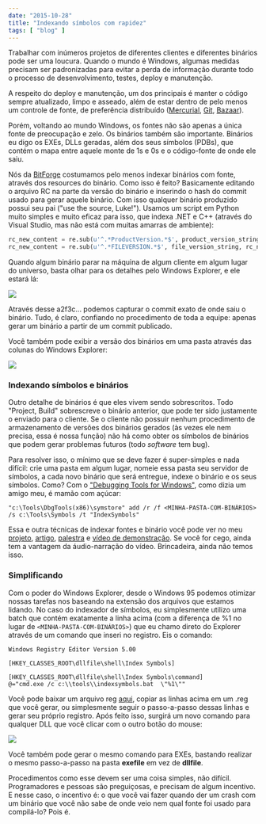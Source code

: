 ```yaml
---
date: "2015-10-28"
title: "Indexando símbolos com rapidez"
tags: [ "blog" ]
---
```

Trabalhar com inúmeros projetos de diferentes clientes e diferentes binários pode ser uma loucura. Quando o mundo é Windows, algumas medidas precisam ser padronizadas para evitar a perda de informação durante todo o processo de desenvolvimento, testes, deploy e manutenção.

A respeito do deploy e manutenção, um dos principais é manter o código sempre atualizado, limpo e asseado, além de estar dentro de pelo menos um controle de fonte, de preferência distribuído ([Mercurial](http://caloni.com.br/guia-basico-de-controle-de-codigo-mercurial), [Git](http://caloni.com.br/depurando-ate-o-fim-do-mundo-e-de-volta-de-novo-source-server-com-github), [Bazaar](http://caloni.com.br/guia-basico-de-repositorios-no-bazaar)).

Porém, voltando ao mundo Windows, os fontes não são apenas a única fonte de preocupação e zelo. Os binários também são importante. Binários eu digo os EXEs, DLLs geradas, além dos seus símbolos (PDBs), que contém o mapa entre aquele monte de 1s e 0s e o código-fonte de onde ele saiu.

Nós da [BitForge](http://www.bitforge.com.br) costumamos pelo menos indexar binários com fonte, através dos resources do binário. Como isso é feito? Basicamente editando o arquivo RC na parte da versão do binário e inserindo o hash do commit usado para gerar aquele binário. Com isso qualquer binário produzido possui seu pai ("use the source, Luke!"). Usamos um script em Python muito simples e muito eficaz para isso, que indexa .NET e C++ (através do Visual Studio, mas não está com muitas amarras de ambiente):

```python
rc_new_content = re.sub(u'^.*ProductVersion.*$', product_version_string, rc_original_content, flags=re.MULTILINE)
rc_new_content = re.sub(u'^.*FILEVERSION.*$', file_version_string, rc_new_content, flags=re.MULTILINE)
```

Quando algum binário parar na máquina de algum cliente em algum lugar do universo, basta olhar para os detalhes pelo Windows Explorer, e ele estará lá:

![](/images/mogZt3n.png)

Através desse a2f3c... podemos capturar o commit exato de onde saiu o binário. Tudo, é claro, confiando no procedimento de toda a equipe: apenas gerar um binário a partir de um commit publicado.

Você também pode exibir a versão dos binários em uma pasta através das colunas do Windows Explorer:

![](/images/vfY2oan.png)

### Indexando símbolos e binários

Outro detalhe de binários é que eles vivem sendo sobrescritos. Todo "Project, Build" sobrescreve o binário anterior, que pode ter sido justamente o enviado para o cliente. Se o cliente não possuir nenhum procedimento de armazenamento de versões dos binários gerados (às vezes ele nem precisa, essa é nossa função) não há como obter os símbolos de binários que podem gerar problemas futuros (todo _software_ tem bug).

Para resolver isso, o mínimo que se deve fazer é super-simples e nada difícil: crie uma pasta em algum lugar, nomeie essa pasta seu servidor de símbolos, a cada novo binário que será entregue, indexe o binário e os seus símbolos. Como? Com o ["Debugging Tools for Windows"](https://msdn.microsoft.com/en-us/library/windows/hardware/ff551063(v=vs.85).aspx), como dizia um amigo meu, é mamão com açúcar:

```
"c:\Tools\DbgTools(x86)\symstore" add /r /f <MINHA-PASTA-COM-BINÁRIOS> /s c:\Tools\Symbols /t "IndexSymbols"
```

Essa e outra técnicas de indexar fontes e binário você pode ver no meu [projeto](https://github.com/Caloni/GitIndex), [artigo](http://caloni.com.br/depurando-ate-o-fim-do-mundo-e-de-volta-de-novo-source-server-com-github), [palestra](http://caloni.com.br/ccppbr-rio-12/) e [vídeo de demonstração](https://www.youtube.com/watch?v=mZewxqlFShA). Se você for cego, ainda tem a vantagem da áudio-narração do vídeo. Brincadeira, ainda não temos isso.

### Simplificando

Com o poder do Windows Explorer, desde o Windows 95 podemos otimizar nossas tarefas nos baseando na extensão dos arquivos que estamos lidando. No caso do indexador de símbolos, eu simplesmente utilizo uma batch que contém exatamente a linha acima (com a diferença de %1 no lugar de `<MINHA-PASTA-COM-BINÁRIOS>`) que eu chamo direto do Explorer através de um comando que inseri no registro. Eis o comando:

```
Windows Registry Editor Version 5.00

[HKEY_CLASSES_ROOT\dllfile\shell\Index Symbols]

[HKEY_CLASSES_ROOT\dllfile\shell\Index Symbols\command]
@="cmd.exe /c c:\\tools\\indexsymbols.bat  \"%1\""
```

Você pode baixar um arquivo reg [aqui](/download/index-symbols.reg), copiar as linhas acima em um .reg que você gerar, ou simplesmente seguir o passo-a-passo dessas linhas e gerar seu próprio registro. Após feito isso, surgirá um novo comando para qualquer DLL que você clicar com o outro botão do mouse:

![](/images/tvCCYcm.png)

Você também pode gerar o mesmo comando para EXEs, bastando realizar o mesmo passo-a-passo na pasta **exefile** em vez de **dllfile**.

Procedimentos como esse devem ser uma coisa simples, não difícil. Programadores e pessoas são preguiçosas, e precisam de algum incentivo. E nesse caso, o incentivo é: o que você vai fazer quando der um crash com um binário que você não sabe de onde veio nem qual fonte foi usado para compilá-lo? Pois é.
